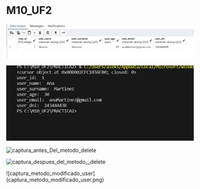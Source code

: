 # M10_UF2





![captura_metodo_update](captura_metodo_update.png)

![captura_metodo_read](captura_metodo_read.png)



![captura_antes_Del_metodo_delete](captura_antes_Del_metodo_del_metodo_delete.png)

![captura_despues_del_metodo__delete](captura_despues_del_metodo__delete.png)

![captura_metodo_modificado_user]
(captura_metodo_modificado_user.png)